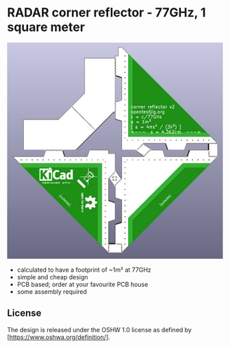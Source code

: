 RADAR corner reflector - 77GHz, 1 square meter
==============================================

<img src="https://github.com/OpenTestJig/cornerreflector/blob/master/cornerreflector-v2-rendering.jpg">

* calculated to have a footprint of ~1m² at 77GHz
* simple and cheap design
* PCB based; order at your favourite PCB house
* some assembly required

License
-------

The design is released under the OSHW 1.0 license as defined
by [https://www.oshwa.org/definition/].
